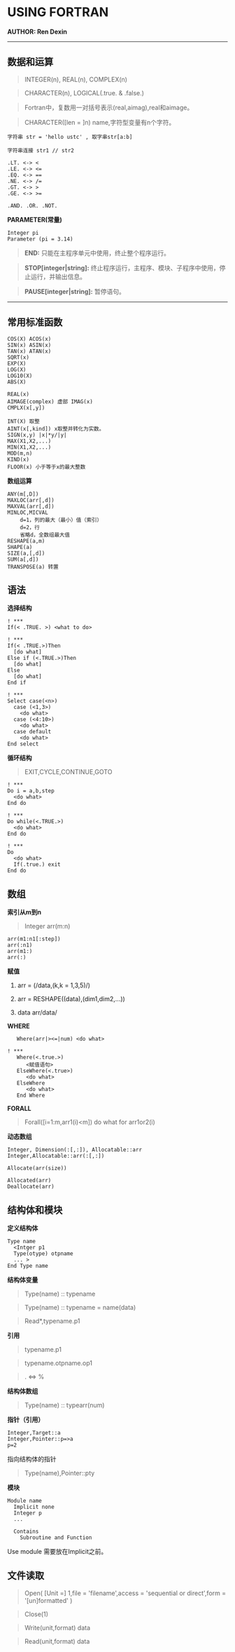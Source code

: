 # USING FORTRAN
**AUTHOR: Ren Dexin**

---
## 数据和运算

> INTEGER(n), REAL(n), COMPLEX(n)

>CHARACTER(n), LOGICAL(.true. & .false.)

>Fortran中，复数用一对括号表示(real,aimag),real和aimage。

>CHARACTER([len = ]n) name,字符型变量有n个字符。

    字符串 str = 'hello ustc' , 取字串str[a:b]

    字符串连接 str1 // str2
```
.LT. <-> <
.LE. <-> <=
.EQ. <-> ==
.NE. <-> /=
.GT. <-> >
.GE. <-> >=
```
```
.AND. .OR. .NOT.
```
**PARAMETER(常量)**

    Integer pi
    Parameter (pi = 3.14)

>**END:** 只能在主程序单元中使用，终止整个程序运行。

>**STOP[integer|string]:** 终止程序运行，主程序、模块、子程序中使用，停止运行，并输出信息。

>**PAUSE[integer|string]:** 暂停语句。

---
## 常用标准函数


```
COS(X) ACOS(x)
SIN(x) ASIN(x)
TAN(x) ATAN(x)
SQRT(x)
EXP(X)
LOG(X)
LOG10(X)
ABS(X)

REAL(x)
AIMAGE(complex) 虚部 IMAG(x)
CMPLX(x[,y])

INT(X) 取整
AINT(x[,kind]) x取整并转化为实数。
SIGN(x,y) |x|*y/|y|
MAX(X1,X2,...)
MIN(X1,X2,...)
MOD(m,n)
KIND(x)
FLOOR(x) 小于等于x的最大整数

```
**数组运算**
```
ANY(m[,D])
MAXLOC(arr[,d])
MAXVAL(arr[,d])
MINLOC,MICVAL
    d=1，列的最大（最小）值（索引）
    d=2，行
    省略d，全数组最大值
RESHAPE(a,m)
SHAPE(a)
SIZE(a,[,d])
SUM(a[,d])
TRANSPOSE(a) 转置

```

## 语法

**选择结构**
```
! ***
If(< .TRUE. >) <what to do>

! ***
If(< .TRUE.>)Then
  [do what]
Else if (<.TRUE.>)Then
  [do what]  
Else
  [do what]
End if

! ***
Select case(<n>)
  case (<1,3>)
    <do what>
  case (<4:10>)
    <do what>
  case default
    <do what>
End select
```

**循环结构**

> EXIT,CYCLE,CONTINUE,GOTO

```
! ***
Do i = a,b,step
  <do what>
End do

! ***
Do while(<.TRUE.>)
  <do what>
End do

! ***
Do  
  <do what>
  If(.true.) exit
End do

```

## 数组

**索引从m到n**
>Integer arr(m:n)

```
arr(m1:n1[:step])
arr(:n1)
arr(m1:)
arr(:)
```

**赋值**
1. arr = (/data,(k,k = 1,3,5)/)

2. arr = RESHAPE((data),(dim1,dim2,...))

3. data arr/data/

**WHERE**
```
   Where(arr|><=|num) <do what>

! ***
   Where(<.true.>)
      <赋值语句>
   ElseWhere(<.true>)
      <do what>
   ElseWhere
      <do what>
   End Where
```
**FORALL**

>Forall([i=1:m,arr1(i)<m]) do what for arr1or2(i)

**动态数组**
```
Integer, Dimension(:[,:]), Allocatable::arr
Integer,Allocatable::arr(:[,:])

Allocate(arr(size))

Allocated(arr)
Deallocate(arr)
```

## 结构体和模块
**定义结构体**
```
Type name
  <Intger p1
  Type(otype) otpname
  ... >
End Type name
```

**结构体变量**
> Type(name) :: typename

> Type(name) :: typename = name(data)

> Read*,typename.p1

**引用**

> typename.p1

> typename.otpname.op1

> . <=> %

**结构体数组**

> Type(name) :: typearr(num)

**指针（引用）**
```
Integer,Target::a
Integer,Pointer::p=>a
p=2
```
指向结构体的指针
>Type(name),Pointer::pty

**模块**
```
Module name
  Implicit none
  Integer p
  ...
  
  Contains
    Subroutine and Function
```

Use module 需要放在Implicit之前。

## 文件读取

> Open( [Unit =] 1,file = 'filename',access = 'sequential or direct',form = '[un]formatted' )

> Close(1)

> Write(unit,format) data

> Read(unit,format) data
